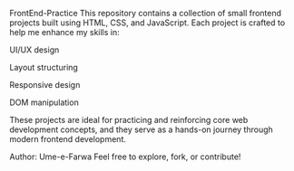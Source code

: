 FrontEnd-Practice
This repository contains a collection of small frontend projects built using HTML, CSS, and JavaScript. Each project is crafted to help me enhance my skills in:

UI/UX design

Layout structuring

Responsive design

DOM manipulation

These projects are ideal for practicing and reinforcing core web development concepts, and they serve as a hands-on journey through modern frontend development.

Author: Ume-e-Farwa
Feel free to explore, fork, or contribute!

